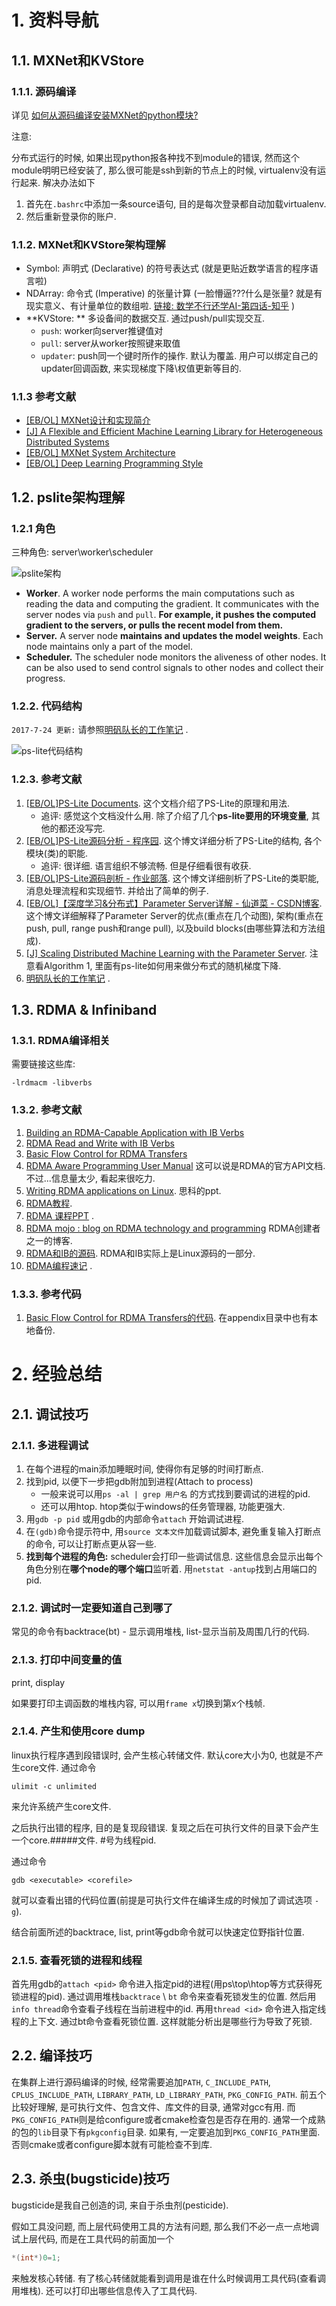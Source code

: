 # 1. 资料导航

## 1.1. MXNet和KVStore

### 1.1.1. 源码编译

详见 [如何从源码编译安装MXNet的python模块?](Build_MXNet_from_source.md)

注意:

分布式运行的时候, 如果出现python报各种找不到module的错误, 然而这个module明明已经安装了, 那么很可能是ssh到新的节点上的时候, virtualenv没有运行起来. 解决办法如下

1. 首先在`.bashrc`中添加一条source语句, 目的是每次登录都自动加载virtualenv.
2. 然后重新登录你的账户.

### 1.1.2. MXNet和KVStore架构理解

* Symbol: 声明式 (Declarative) 的符号表达式 (就是更贴近数学语言的程序语言啦)
* NDArray: 命令式 (Imperative) 的张量计算 (一脸懵逼???什么是张量? 就是有现实意义、有计量单位的数组啦. [链接: 数学不行还学AI-第四话-知乎](https://zhuanlan.zhihu.com/p/25268020) )
* **KVStore: ** 多设备间的数据交互. 通过push/pull实现交互.
  * `push`: worker向server推键值对
  * `pull`: server从worker按照键来取值
  * `updater`: push同一个键时所作的操作. 默认为覆盖. 用户可以绑定自己的updater回调函数, 来实现梯度下降\权值更新等目的.

### 1.1.3 参考文献

* [[EB/OL] MXNet设计和实现简介](https://github.com/dmlc/mxnet/issues/797)
* [[J] A Flexible and Efficient Machine Learning Library for Heterogeneous Distributed Systems](https://www.cs.cmu.edu/~muli/file/mxnet-learning-sys.pdf)
* [[EB/OL] MXNet System Architecture](http://mxnet.io/architecture/overview.html)
* [[EB/OL] Deep Learning Programming Style](http://mxnet.io/architecture/program_model.html)

## 1.2. pslite架构理解

### 1.2.1 角色

三种角色: server\worker\scheduler

![pslite架构](https://raw.githubusercontent.com/dmlc/dmlc.github.io/master/img/ps-arch.png)

- **Worker**. A worker node performs the main computations such as reading the data and computing the gradient. It communicates with the server nodes via `push` and `pull`. **For example, it pushes the computed gradient to the servers, or pulls the recent model from them.**
- **Server.** A server node **maintains and updates the model weights**. Each node maintains only a part of the model.
- **Scheduler.** The scheduler node monitors the aliveness of other nodes. It can be also used to send control signals to other nodes and collect their progress.

### 1.2.2. 代码结构

`2017-7-24 更新:` 请参照[明矾队长的工作笔记](http://222.195.93.137/gitlab/lmf/grpc_rdma/blob/master/%E5%B7%A5%E4%BD%9C%E8%AE%B0%E5%BD%95.docx) .

![ps-lite代码结构](http://img.voidcn.com/vcimg/000/006/461/913_c87_27e.svg)

### 1.2.3. 参考文献

1. [[EB/OL]PS-Lite Documents](http://ps-lite.readthedocs.io/en/latest/). 这个文档介绍了PS-Lite的原理和用法.
   * 追评: 感觉这个文档没什么用. 除了介绍了几个**ps-lite要用的环境变量**, 其他的都还没写完.
2. [[EB/OL]PS-Lite源码分析 - 程序园](http://www.voidcn.com/blog/kangroger/article/p-6643933.html). 这个博文详细分析了PS-Lite的结构, 各个模块(类)的职能.
   * 追评: 很详细. 语言组织不够流畅. 但是仔细看很有收获.
3. [[EB/OL]PS-Lite源码剖析 - 作业部落](https://www.zybuluo.com/Dounm/note/529299). 这个博文详细剖析了PS-Lite的类职能, 消息处理流程和实现细节. 并给出了简单的例子.
4. [[EB/OL]【深度学习&分布式】Parameter Server详解 - 仙道菜 - CSDN博客](http://blog.csdn.net/cyh_24/article/details/50545780). 这个博文详细解释了Parameter Server的优点(重点在几个动图), 架构(重点在push, pull, range push和range pull), 以及build blocks(由哪些算法和方法组成).
5. [[J] Scaling Distributed Machine Learning with the Parameter Server](https://www.cs.cmu.edu/~muli/file/parameter_server_osdi14.pdf). 注意看Algorithm 1, 里面有ps-lite如何用来做分布式的随机梯度下降.
6. [明矾队长的工作笔记](http://222.195.93.137/gitlab/lmf/grpc_rdma/blob/master/%E5%B7%A5%E4%BD%9C%E8%AE%B0%E5%BD%95.docx) .

## 1.3. RDMA & Infiniband

### 1.3.1. RDMA编译相关

需要链接这些库:

```
-lrdmacm -libverbs
```

### 1.3.2. 参考文献

1. [Building an RDMA-Capable Application with IB Verbs](http://www.hpcadvisorycouncil.com/pdf/building-an-rdma-capable-application-with-ib-verbs.pdf)
2. [RDMA Read and Write with IB Verbs](http://www.hpcadvisorycouncil.com/pdf/rdma-read-and-write-with-ib-verbs.pdf)
3. [Basic Flow Control for RDMA Transfers](http://www.hpcadvisorycouncil.com/pdf/vendor_content/basic-flow-control-for-rdma-transfers.pdf)
4. [RDMA Aware Programming User Manual](http://www.mellanox.com/related-docs/prod_software/RDMA_Aware_Programming_user_manual.pdf) 这可以说是RDMA的官方API文档. 不过...信息量太少, 看起来很吃力.
5. [Writing RDMA applications on Linux](http://www.digitalvampire.org/rdma-tutorial-2007/slides.pdf). 思科的ppt. 
6. [RDMA教程](https://github.com/jcxue/RDMA-Tutorial). 
7. [RDMA 课程PPT](http://www.cs.unh.edu/~rdr/rdma-intro-module.ppt) .
8. [RDMA mojo : blog on RDMA technology and programming](http://www.rdmamojo.com/) RDMA创建者之一的博客. 
9. [RDMA和IB的源码](https://github.com/linux-rdma/rdma-core/). RDMA和IB实际上是Linux源码的一部分.
10. [RDMA编程速记](http://cn.windyland.me/2016/09/01/rdma-programming/) .

### 1.3.3. 参考代码

1. [Basic Flow Control for RDMA Transfers的代码](https://sites.google.com/a/bedeir.com/home/rdma-file-transfer.tar.gz). 在appendix目录中也有本地备份. 

# 2. 经验总结

## 2.1. 调试技巧

### 2.1.1. 多进程调试

1. 在每个进程的main添加睡眠时间, 使得你有足够的时间打断点.
2. 找到pid, 以便下一步把gdb附加到进程(Attach to process)
   * 一般来说可以用`ps -al | grep 用户名` 的方式找到要调试的进程的pid.
   * 还可以用htop. htop类似于windows的任务管理器, 功能更强大.
3. 用`gdb -p pid` 或用gdb的内部命令`attach` 开始调试进程.
4. 在`(gdb)`命令提示符中, 用`source 文本文件`加载调试脚本, 避免重复输入打断点的命令, 可以让打断点更从容一些.
5. **找到每个进程的角色:** scheduler会打印一些调试信息. 这些信息会显示出每个角色分别在**哪个node的哪个端口**监听着. 用`netstat -antup`找到占用端口的pid.

### 2.1.2. 调试时一定要知道自己到哪了

常见的命令有backtrace(bt) - 显示调用堆栈, list-显示当前及周围几行的代码.

### 2.1.3. 打印中间变量的值

print, display

如果要打印主调函数的堆栈内容, 可以用`frame x`切换到第x个栈帧.

### 2.1.4. 产生和使用core dump

linux执行程序遇到段错误时, 会产生核心转储文件. 默认core大小为0, 也就是不产生core文件. 通过命令

```shell
ulimit -c unlimited
```

来允许系统产生core文件.

之后执行出错的程序, 目的是复现段错误. 复现之后在可执行文件的目录下会产生一个core.#####文件. #号为线程pid.

通过命令

```shell
gdb <executable> <corefile>
```

就可以查看出错的代码位置(前提是可执行文件在编译生成的时候加了调试选项 `-g`).

结合前面所述的backtrace, list, print等gdb命令就可以快速定位野指针位置.

### 2.1.5. 查看死锁的进程和线程

首先用gdb的`attach <pid>` 命令进入指定pid的进程(用ps\top\htop等方式获得死锁进程的pid). 通过调用堆栈`backtrace` \ `bt` 命令来查看死锁发生的位置. 然后用`info thread`命令查看子线程在当前进程中的id. 再用`thread <id>` 命令进入指定线程的上下文. 通过bt命令查看死锁位置. 这样就能分析出是哪些行为导致了死锁.

## 2.2. 编译技巧

在集群上进行源码编译的时候, 经常需要追加`PATH`, `C_INCLUDE_PATH`, `CPLUS_INCLUDE_PATH`, `LIBRARY_PATH`, `LD_LIBRARY_PATH`, `PKG_CONFIG_PATH`. 前五个比较好理解, 是可执行文件、包含文件、库文件的目录, 通常对gcc有用. 而`PKG_CONFIG_PATH`则是给configure或者cmake检查包是否存在用的. 通常一个成熟的包的`lib`目录下有`pkgconfig`目录. 如果有, 一定要追加到`PKG_CONFIG_PATH`里面. 否则cmake或者configure脚本就有可能检查不到库.

## 2.3. 杀虫(bugsticide)技巧

bugsticide是我自己创造的词, 来自于杀虫剂(pesticide).

假如工具没问题, 而上层代码使用工具的方法有问题, 那么我们不必一点一点地调试上层代码, 而是在工具代码的前面加一个

```cpp
*(int*)0=1;
```

来触发核心转储. 有了核心转储就能看到调用是谁在什么时候调用工具代码(查看调用堆栈). 还可以打印出哪些信息传入了工具代码.